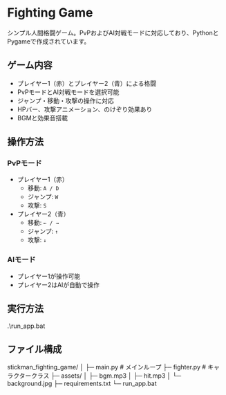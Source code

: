 # Fighting Game

シンプル人間格闘ゲーム。PvPおよびAI対戦モードに対応しており、PythonとPygameで作成されています。

## ゲーム内容
- プレイヤー1（赤）とプレイヤー2（青）による格闘
- PvPモードとAI対戦モードを選択可能
- ジャンプ・移動・攻撃の操作に対応
- HPバー、攻撃アニメーション、のけぞり効果あり
- BGMと効果音搭載

## 操作方法

### PvPモード
- プレイヤー1（赤）
  - 移動: `A / D`
  - ジャンプ: `W`
  - 攻撃: `S`
- プレイヤー2（青）
  - 移動: `← / →`
  - ジャンプ: `↑`
  - 攻撃: `↓`

### AIモード
- プレイヤー1が操作可能
- プレイヤー2はAIが自動で操作


## 実行方法
.\run_app.bat

## ファイル構成
stickman_fighting_game/
│
├─ main.py          # メインループ
├─ fighter.py       # キャラクタークラス
├─ assets/
│   ├─ bgm.mp3
│   ├─ hit.mp3
│   └─ background.jpg
├─ requirements.txt
└─ run_app.bat

